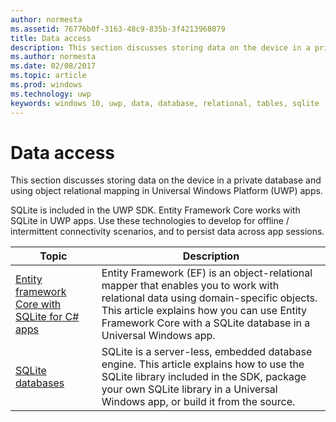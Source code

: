 ```yaml
---
author: normesta
ms.assetid: 76776b0f-3163-48c9-835b-3f4213968079
title: Data access
description: This section discusses storing data on the device in a private database and using object relational mapping in Universal Windows Platform (UWP) apps.
ms.author: normesta
ms.date: 02/08/2017
ms.topic: article
ms.prod: windows
ms.technology: uwp
keywords: windows 10, uwp, data, database, relational, tables, sqlite
---
```

# Data access


This section discusses storing data on the device in a private database and using object relational mapping in Universal Windows Platform (UWP) apps.

SQLite is included in the UWP SDK. Entity Framework Core works with SQLite in UWP apps. Use these technologies to develop for offline / intermittent connectivity scenarios, and to persist data across app sessions.

| Topic | Description|
|-------|------------|
| [Entity framework Core with SQLite for C# apps](entity-framework-7-with-sqlite-for-csharp-apps.md) | Entity Framework (EF) is an object-relational mapper that enables you to work with relational data using domain-specific objects. This article explains how you can use Entity Framework Core with a SQLite database in a Universal Windows app. |
| [SQLite databases](sqlite-databases.md) | SQLite is a server-less, embedded database engine. This article explains how to use the SQLite library included in the SDK, package your own SQLite library in a Universal Windows app, or build it from the source. |

